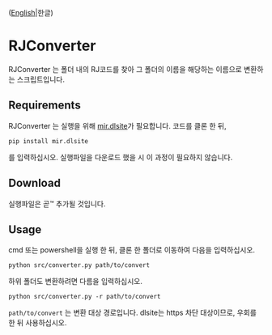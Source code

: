 ([English](./README.md)|한글)
# RJConverter

RJConverter 는 폴더 내의 RJ코드를 찾아 그 폴더의 이름을 해당하는 이름으로 변환하는 스크립트입니다.

## Requirements

RJConverter 는 실행을 위해 [mir.dlsite](https://github.com/darkfeline/mir.dlsite)가 필요합니다.
코드를 클론 한 뒤,
```
pip install mir.dlsite
```
를 입력하십시오.
실행파일을 다운로드 했을 시 이 과정이 필요하지 않습니다.

## Download

실행파일은 곧™ 추가될 것입니다.

## Usage

cmd 또는 powershell을 실행 한 뒤, 클론 한 폴더로 이동하여 다음을 입력하십시오.
```
python src/converter.py path/to/convert
```
하위 폴더도 변환하려면 다름을 입력하십시오.
```
python src/converter.py -r path/to/convert
```
`path/to/convert` 는 변환 대상 경로입니다.
dlsite는 https 차단 대상이므로, 우회를 한 뒤 사용하십시오.
